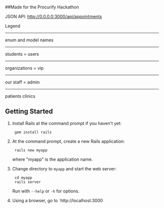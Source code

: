 ##Made for the Procurify Hackathon

JSON API:
http://0.0.0.0:3000/api/appointments

Legend <hr>
enum and model names<hr>
students = users<hr>
organizations = vip<hr>
our staff = admin<hr>
patients
clinics



## Getting Started

1. Install Rails at the command prompt if you haven't yet:

        gem install rails

2. At the command prompt, create a new Rails application:

        rails new myapp

   where "myapp" is the application name.

3. Change directory to `myapp` and start the web server:

        cd myapp
        rails server

   Run with `--help` or `-h` for options.

4. Using a browser, go to `http://localhost:3000